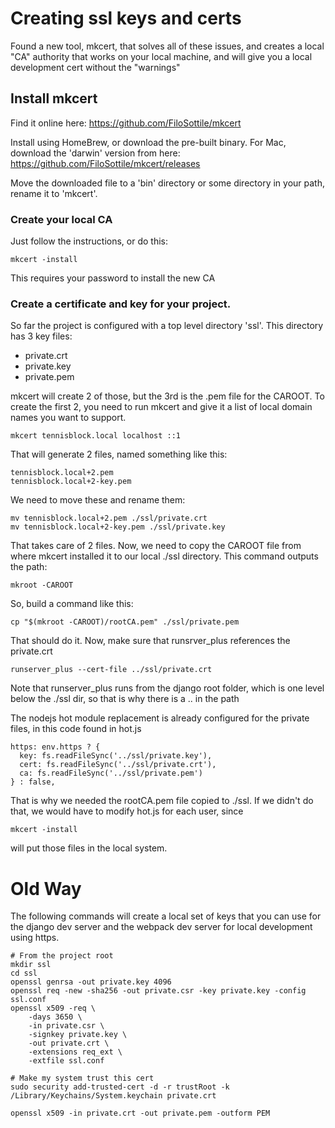 # Creating ssl keys and certs
Found a new tool, mkcert, that solves all of these issues, and creates a local "CA" authority that works on your local machine, and will give you a local development cert without the "warnings"

## Install mkcert

Find it online here: https://github.com/FiloSottile/mkcert

Install using HomeBrew, or download the pre-built binary. For Mac, download the 'darwin' version from here: https://github.com/FiloSottile/mkcert/releases

Move the downloaded file to a 'bin' directory or some directory in your path, rename it to 'mkcert'.

### Create your local CA

Just follow the instructions, or do this:

	mkcert -install
	
This requires your password to install the new CA

### Create a certificate and key for your project.

So far the project is configured with a top level directory 'ssl'. This directory has 3 key files:

- private.crt
- private.key
- private.pem

mkcert will create 2 of those, but the 3rd is the .pem file for the CAROOT. To create the first 2, you need to run mkcert and give it a list of local domain names you want to support.

	mkcert tennisblock.local localhost ::1
	
That will generate 2 files, named something like this:

	tennisblock.local+2.pem
	tennisblock.local+2-key.pem
	
We need to move these and rename them:

	mv tennisblock.local+2.pem ./ssl/private.crt
	mv tennisblock.local+2-key.pem ./ssl/private.key
	
That takes care of 2 files. Now, we need to copy the CAROOT file from where mkcert installed it to our local ./ssl directory. This command outputs the path:

	mkroot -CAROOT
	
So, build a command like this:

	cp "$(mkroot -CAROOT)/rootCA.pem" ./ssl/private.pem
	
That should do it. Now, make sure that runsrver_plus references the private.crt

	runserver_plus --cert-file ../ssl/private.crt
	
Note that runserver_plus runs from the django root folder, which is one level below the ./ssl dir, so that is why there is a .. in the path

The nodejs hot module replacement is already configured for the private files, in this code found in hot.js

	https: env.https ? {
      key: fs.readFileSync('../ssl/private.key'),
      cert: fs.readFileSync('../ssl/private.crt'),
      ca: fs.readFileSync('../ssl/private.pem')
    } : false,
    
That is why we needed the rootCA.pem file copied to ./ssl. If we didn't do that, we would have to modify hot.js for each user, since

	mkcert -install
	
will put those files in the local system.


# Old Way

The following commands will create a local set of keys that you can use for the django dev server and the webpack dev server for local development using https.

    # From the project root
    mkdir ssl
    cd ssl
    openssl genrsa -out private.key 4096
    openssl req -new -sha256 -out private.csr -key private.key -config ssl.conf
    openssl x509 -req \
        -days 3650 \
        -in private.csr \
        -signkey private.key \
        -out private.crt \
        -extensions req_ext \
        -extfile ssl.conf

    # Make my system trust this cert
    sudo security add-trusted-cert -d -r trustRoot -k /Library/Keychains/System.keychain private.crt

    openssl x509 -in private.crt -out private.pem -outform PEM




